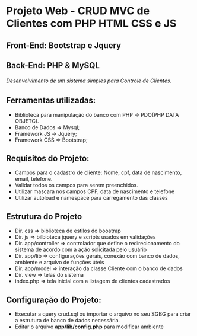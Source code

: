 # Projeto Web - CRUD MVC de Clientes com PHP HTML CSS e JS

## Front-End: Bootstrap e Jquery
## Back-End: PHP & MySQL

###### Desenvolvimento de um sistema simples para Controle de Clientes.

## Ferramentas utilizadas:
- Biblioteca para manipulação do banco com PHP => PDO(PHP DATA OBJETC).
- Banco de Dados => Mysql;
- Framework JS => Jquery;
- Framework CSS => Bootstrap;

## Requisitos do Projeto:
- Campos para o cadastro de cliente: Nome, cpf, data de nascimento, email, telefone.
- Validar todos os campos para serem preenchidos.
- Utilizar mascara nos campos CPF, data de nascimento e telefone
- Utilizar autoload e namespace para carregamento das classes

## Estrutura do Projeto
- Dir. css => biblioteca de estilos do boostrap
- Dir. js => bilbioteca jquery e scripts usados em validações
- Dir. app/controller => controlador que define o redirecionamento do sistema de acordo com a ação solicitada pelo usuário
- Dir. app/lib => configurações gerais, conexão com banco de dados, ambiente e arquivo de funções úteis 
- Dir. app/model => interação da classe Cliente com o banco de dados
- Dir. view => telas do sistema
- index.php => tela inicial com a listagem de clientes cadastrados

## Configuração do Projeto:
- Executar a query crud.sql ou importar o arquivo no seu SGBG para criar a estrutura de banco de dados necessária.
- Editar o arquivo **app/lib/config.php** para modificar ambiente